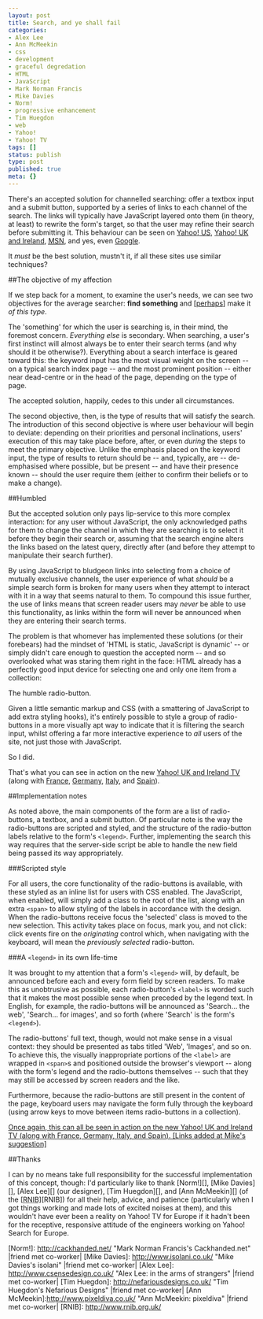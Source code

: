 ```yaml
---
layout: post
title: Search, and ye shall fail
categories:
- Alex Lee
- Ann McMeekin
- css
- development
- graceful degredation
- HTML
- JavaScript
- Mark Norman Francis
- Mike Davies
- Norm!
- progressive enhancement
- Tim Huegdon
- web
- Yahoo!
- Yahoo! TV
tags: []
status: publish
type: post
published: true
meta: {}
---
```

There's an accepted solution for channelled searching: offer a textbox input and a submit button, supported by a series of links to each channel of the search. The links will typically have JavaScript layered onto them (in theory, at least) to rewrite the form's target, so that the user may refine their search before submitting it. This behaviour can be seen on [Yahoo! <abbr title="United States" class="caps">US</abbr>][Y!US], [Yahoo! <abbr title="United Kingdom" class="caps">UK</abbr> and Ireland][Y!UK], [<abbr title="Microsoft Network" class="caps">MSN</abbr>][MSN], and yes, even [Google][].

It _must_ be the best solution, mustn't it, if all these sites use similar techniques?

##The objective of my affection

If we step back for a moment, to examine the user's needs, we can see two objectives for the average searcher: **find something** and [<ins>perhaps</ins>] make it _of this type_.

The 'something' for which the user is searching is, in their mind, the foremost concern. _Everything else_ is secondary. When searching, a user's first instinct will almost always be to enter their search terms (and why should it be otherwise?). Everything about a search interface is geared toward this: the keyword input has the most visual weight on the screen -- on a typical search index page -- and the most prominent position -- either near dead-centre or in the head of the page, depending on the type of page.

The accepted solution, happily, cedes to this under all circumstances.

The second objective, then, is the type of results that will satisfy the search. The introduction of this second objective is where user behaviour will begin to deviate: depending on their priorities and personal inclinations, users' execution of this may take place before, after, or even _during_ the steps to meet the primary objective. Unlike the emphasis placed on the keyword input, the type of results to return should be -- and, typically, are -- de-emphasised where possible, but be present -- and have their presence known -- should the user require them (either to confirm their beliefs or to make a change).

##Humbled

But the accepted solution only pays lip-service to this more complex interaction: for any user without JavaScript, the only acknowledged paths for them to change the channel in which they are searching is to select it before they begin their search or, assuming that the search engine alters the links based on the latest query, directly after (and before they attempt to manipulate their search further). 

By using JavaScript to bludgeon links into selecting from a choice of mutually exclusive channels, the user experience of what _should_ be a simple search form is broken for many users when they attempt to interact with it in a way that seems natural to them. To compound this issue further, the use of links means that screen reader users may _never_ be able to use this functionality, as links within the form will never be announced when they are entering their search terms.

The problem is that whomever has implemented these solutions (or their forebears) had the mindset of 'HTML is static, JavaScript is dynamic' -- or simply didn't care enough to question the accepted norm -- and so overlooked what was staring them right in the face: HTML already has a perfectly good input device for selecting one and only one item from a collection:

The humble radio-button.

Given a little semantic markup and CSS (with a smattering of JavaScript to add extra styling hooks), it's entirely possible to style a group of radio-buttons in a more visually apt way to indicate that it is filtering the search input, whilst offering a far more interactive experience to _all_ users of the site, not just those with JavaScript.

So I did.

That's what you can see in action on the new [Yahoo! <abrr title="United Kingdom" class="caps">UK</abrr> and Ireland <abbr title="Television" class="caps">TV</abbr>][Y!TV UK] (along with [France][Y!TV FR], [Germany][Y!TV DE], [Italy][Y!TV IT], and [Spain][Y!TV ES]).

##Implementation notes

As noted above, the main components of the form are a list of radio-buttons, a textbox, and a submit button. Of particular note is the way the radio-buttons are scripted and styled, and the structure of the radio-button labels relative to the form's `<legend>`. Further, implementing the search this way requires that the server-side script be able to handle the new field being passed its way appropriately.

###Scripted style

For all users, the core functionality of the radio-buttons is available, with these styled as an inline list for users with CSS enabled. The JavaScript, when enabled, will simply add a class to the root of the list, along with an extra `<span>` to allow styling of the labels in accordance with the design. When the radio-buttons receive focus the 'selected' class is moved to the new selection. This activity takes place on focus, mark you, and not click: click events fire on the _originating_ control which, when navigating with the keyboard, will mean the _previously selected_ radio-button.

###A `<legend>` in its own life-time

It was brought to my attention that a form's `<legend>` will, by default, be announced before each and every form field by screen readers. To make this as unobtrusive as possible, each radio-button's `<label>` is worded such that it makes the most possible sense when preceded by the legend text. In English, for example, the radio-buttons will be announced as 'Search… the web', 'Search… for images', and so forth (where 'Search' is the form's  `<legend>`).

The radio-buttons' full text, though, would not make sense in a visual context: they should be presented as tabs titled 'Web', 'Images', and so on. To achieve this, the visually inappropriate portions of the `<label>` are wrapped in `<span>`s and positioned outside the browser's viewport -- along with the form's legend and the radio-buttons themselves -- such that they may still be accessed by screen readers and the like.

Furthermore, because the radio-buttons are still present in the content of the page, keyboard users may navigate the form fully through the keyboard (using arrow keys to move between items radio-buttons in a collection).

<ins>Once again, this can all be seen in action on the new [Yahoo! <abrr title="United Kingdom" class="caps">UK</abrr> and Ireland <abbr title="Television" class="caps">TV</abbr>][Y!TV UK] (along with [France][Y!TV FR], [Germany][Y!TV DE], [Italy][Y!TV IT], and [Spain][Y!TV ES]). [Links added at Mike's suggestion]</ins>

##Thanks

I can by no means take full responsibility for the successful implementation of this concept, though: I'd particularly like to thank [Norm!][], [Mike Davies][], [Alex Lee][] (our designer), [Tim Huegdon][], and [Ann McMeekin][] (of the [<abbr title="Royal National Institute of the Blind" class="caps">RNIB</abbr>][RNIB]) for all their help, advice, and patience (particularly when I got things working and made lots of excited noises at them), and this wouldn't have ever been a reality on Yahoo! TV for Europe if it hadn't been for the receptive, responsive attitude of the engineers working on Yahoo! Search for Europe.

[Y!US]:   http://yahoo.com/
[Y!UK]:   http://uk.yahoo.com/
[MSN]:    http://msn.com/
[Google]: http://google.com/

[Y!TV UK]:http://uk.tv.yahoo.com/
[Y!TV FR]:http://fr.tv.yahoo.com/ "Yahoo! France Télé"
[Y!TV DE]:http://de.tv.yahoo.com/ "Yahoo! Deutschland TV"
[Y!TV IT]:http://it.tv.yahoo.com/ "YahoO! Italia TV"
[Y!TV ES]:http://es.tv.yahoo.com/ "Yahoo! España TV"

[Norm!]:       http://cackhanded.net/ "Mark Norman Francis's Cackhanded.net" |friend met co-worker|
[Mike Davies]: http://www.isolani.co.uk/ "Mike Davies's isolani" |friend met co-worker|
[Alex Lee]:    http://www.csensedesign.co.uk/ "Alex Lee: in the arms of strangers" |friend met co-worker|
[Tim Huegdon]: http://nefariousdesigns.co.uk/ "Tim Huegdon's Nefarious Designs" |friend met co-worker|
[Ann McMeekin]:http://www.pixeldiva.co.uk/ "Ann McMeekin: pixeldiva" |friend met co-worker|
[RNIB]:        http://www.rnib.org.uk/
